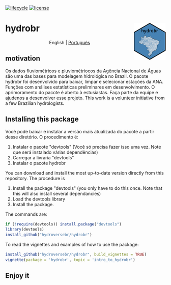 [![lifecycle](https://img.shields.io/badge/lifecycle-experimental-orange.svg)](https://www.tidyverse.org/lifecycle/#experimental) 
[![license](https://img.shields.io/badge/license-GPL3-lightgrey.svg)](https://choosealicense.com/)
# hydrobr <img align='right' src='man/figures/logo.png' width="100">

<p align="center">
  <span>English</span> |
  <a href="https://github.com/hydroversebr/hydrobr/tree/main/lang/portugues">Português</a>

## motivation
Os dados fluviométricos e pluviométriocos da Agência Nacional de Águas são uma das bases para modelagem hidrológica no Brazil. O pacote hydrobr foi desenvolvido para baixar, limpar e selecionar estações da ANA. Funções com análises estatísticas preliminares em desenvolvimento. O aprimoramento do pacote é aberto à estusiastas. Faça parte da equipe e ajudenos a desenvolver esse projeto. This work is a volunteer initiative from a few Brazilian hydrologists. 


## Installing this package

Você pode baixar e instalar a versão mais atualizada do pacote a partir desse diretório. O procedimento é:
1. Instalar o pacote "devtools" (Você só precisa fazer isso uma vez. Note que será instalado várias dependências)
2. Carregar a livraria "devtools"
3. Instalar o pacote hydrobr

You can download and install the most up-to-date version directly from this repository. The procedure is
1. Install the package "devtools" (you only have to do this once. Note that this will also install several dependancies)
2. Load the devtools library
3. Install the package.

The commands are:
``` R
if (!require(devtools)) install.package("devtools")
library(devtools)
install_github("hydroversebr/hydrobr")
```
To read the vignettes and examples of how to use the package:

``` R
install_github("hydroversebr/hydrobr", build_vignettes = TRUE)
vignette(package = 'hydrobr', topic = 'intro_to_hydrobr')
```

## Enjoy it



